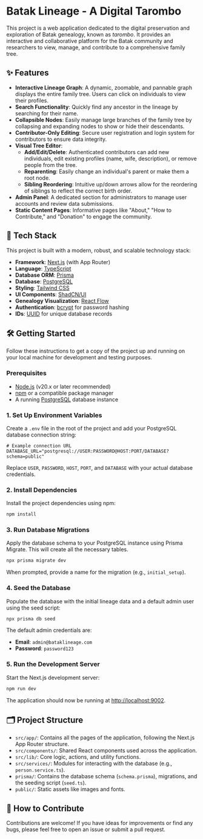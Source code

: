 # Batak Lineage - A Digital Tarombo

This project is a web application dedicated to the digital preservation and exploration of Batak genealogy, known as *tarombo*. It provides an interactive and collaborative platform for the Batak community and researchers to view, manage, and contribute to a comprehensive family tree.

## ✨ Features

- **Interactive Lineage Graph**: A dynamic, zoomable, and pannable graph displays the entire family tree. Users can click on individuals to view their profiles.
- **Search Functionality**: Quickly find any ancestor in the lineage by searching for their name.
- **Collapsible Nodes**: Easily manage large branches of the family tree by collapsing and expanding nodes to show or hide their descendants.
- **Contributor-Only Editing**: Secure user registration and login system for contributors to ensure data integrity.
- **Visual Tree Editor**:
    - **Add/Edit/Delete**: Authenticated contributors can add new individuals, edit existing profiles (name, wife, description), or remove people from the tree.
    - **Reparenting**: Easily change an individual's parent or make them a root node.
    - **Sibling Reordering**: Intuitive up/down arrows allow for the reordering of siblings to reflect the correct birth order.
- **Admin Panel**: A dedicated section for administrators to manage user accounts and review data submissions.
- **Static Content Pages**: Informative pages like "About," "How to Contribute," and "Donation" to engage the community.

## 🚀 Tech Stack

This project is built with a modern, robust, and scalable technology stack:

- **Framework**: [Next.js](https://nextjs.org/) (with App Router)
- **Language**: [TypeScript](https://www.typescriptlang.org/)
- **Database ORM**: [Prisma](https://www.prisma.io/)
- **Database**: [PostgreSQL](https://www.postgresql.org/)
- **Styling**: [Tailwind CSS](https://tailwindcss.com/)
- **UI Components**: [ShadCN/UI](https://ui.shadcn.com/)
- **Genealogy Visualization**: [React Flow](https://reactflow.dev/)
- **Authentication**: [bcrypt](https://www.npmjs.com/package/bcrypt) for password hashing
- **IDs**: [UUID](https://www.npmjs.com/package/uuid) for unique database records

## 🛠️ Getting Started

Follow these instructions to get a copy of the project up and running on your local machine for development and testing purposes.

### Prerequisites

- [Node.js](https://nodejs.org/en/) (v20.x or later recommended)
- [npm](https://www.npmjs.com/) or a compatible package manager
- A running [PostgreSQL](https://www.postgresql.org/download/) database instance

### 1. Set Up Environment Variables

Create a `.env` file in the root of the project and add your PostgreSQL database connection string:

```env
# Example connection URL
DATABASE_URL="postgresql://USER:PASSWORD@HOST:PORT/DATABASE?schema=public"
```

Replace `USER`, `PASSWORD`, `HOST`, `PORT`, and `DATABASE` with your actual database credentials.

### 2. Install Dependencies

Install the project dependencies using npm:

```bash
npm install
```

### 3. Run Database Migrations

Apply the database schema to your PostgreSQL instance using Prisma Migrate. This will create all the necessary tables.

```bash
npx prisma migrate dev
```

When prompted, provide a name for the migration (e.g., `initial_setup`).

### 4. Seed the Database

Populate the database with the initial lineage data and a default admin user using the seed script:

```bash
npx prisma db seed
```

The default admin credentials are:
- **Email**: `admin@bataklineage.com`
- **Password**: `password123`

### 5. Run the Development Server

Start the Next.js development server:

```bash
npm run dev
```

The application should now be running at [http://localhost:9002](http://localhost:9002).

## 🗂️ Project Structure

- `src/app/`: Contains all the pages of the application, following the Next.js App Router structure.
- `src/components/`: Shared React components used across the application.
- `src/lib/`: Core logic, actions, and utility functions.
- `src/services/`: Modules for interacting with the database (e.g., `person.service.ts`).
- `prisma/`: Contains the database schema (`schema.prisma`), migrations, and the seeding script (`seed.ts`).
- `public/`: Static assets like images and fonts.

## 🤝 How to Contribute

Contributions are welcome! If you have ideas for improvements or find any bugs, please feel free to open an issue or submit a pull request.
